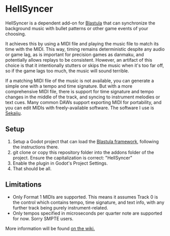 # HellSyncer

HellSyncer is a dependent add-on for [Blastula](https://github.com/PiecesAB/Blastula) that can synchronize the background music with bullet patterns or other game events of your choosing.

It achieves this by using a MIDI file and playing the music file to match its time with the MIDI. This way, timing remains deterministic despite any audio or game lag, as is important for precision games as danmaku, and potentially allows replays to be consistent.
However, an artifact of this choice is that it intentionally stutters or skips the music when it's too far off, so if the game lags too much, the music will sound terrible.

If a matching MIDI file of the music is not available, you can generate a simple one with a tempo and time signature. But with a more comprehensive MIDI file, there is support for time signature and tempo changes in the middle of the track, and syncing to instrument melodies or text cues. Many common DAWs support exporting MIDI for portability, and you can edit MIDIs with freely-available software. The software I use is [Sekaiju](https://openmidiproject.opal.ne.jp/Sekaiju_en.html).

## Setup

1. Setup a Godot project that can load the [Blastula framework](https://github.com/PiecesAB/Blastula), following the instructions there.
2. git clone or copy this repository folder into the addons folder of the project. Ensure the capitalization is correct: "HellSyncer"
3. Enable the plugin in Godot's Project Settings.
4. That should be all.

## Limitations
* Only Format 1 MIDIs are supported. This means it assumes Track 0 is the control which contains tempo, time signature, and text info, with any further track being purely instrument-related.
* Only tempos specified in microseconds per quarter note are supported for now. Sorry SMPTE users.

More information will be found [on the wiki.](https://piecesab.github.io/hellsyncer)
